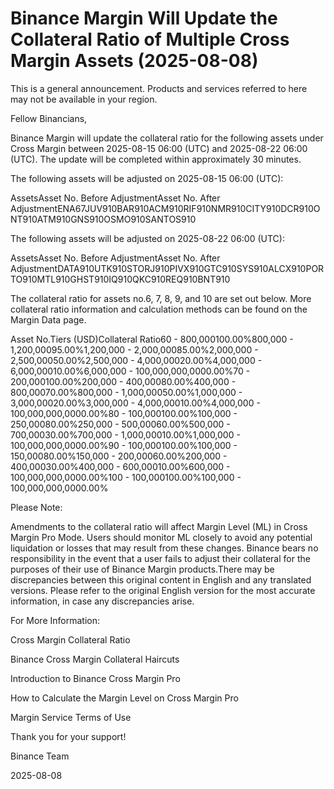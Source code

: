 # Binance Margin Will Update the Collateral Ratio of Multiple Cross Margin Assets (2025-08-08)

This is a general announcement. Products and services referred to here may not be available in your region.

Fellow Binancians,

Binance Margin will update the collateral ratio for the following assets under Cross Margin between 2025-08-15 06:00 (UTC) and 2025-08-22 06:00 (UTC). The update will be completed within approximately 30 minutes.

The following assets will be adjusted on 2025-08-15 06:00 (UTC):

AssetsAsset No. Before AdjustmentAsset No. After AdjustmentENA67JUV910BAR910ACM910RIF910NMR910CITY910DCR910ONT910ATM910GNS910OSMO910SANTOS910

The following assets will be adjusted on 2025-08-22 06:00 (UTC):

AssetsAsset No. Before AdjustmentAsset No. After AdjustmentDATA910UTK910STORJ910PIVX910GTC910SYS910ALCX910PORTO910MTL910GHST910IQ910QKC910REQ910BNT910

The collateral ratio for assets no.6, 7,  8, 9, and 10 are set out below. More collateral ratio information and calculation methods can be found on the Margin Data page.

Asset No.Tiers (USD)Collateral Ratio60 - 800,000100.00%800,000 - 1,200,00095.00%1,200,000 - 2,000,00085.00%2,000,000 - 2,500,00050.00%2,500,000 - 4,000,00020.00%4,000,000 - 6,000,00010.00%6,000,000 - 100,000,000,0000.00%70 - 200,000100.00%200,000 - 400,00080.00%400,000 - 800,00070.00%800,000 - 1,000,00050.00%1,000,000 - 3,000,00020.00%3,000,000 - 4,000,00010.00%4,000,000 - 100,000,000,0000.00%80 - 100,000100.00%100,000 - 250,00080.00%250,000 - 500,00060.00%500,000 - 700,00030.00%700,000 - 1,000,00010.00%1,000,000 - 100,000,000,0000.00%90 - 100,000100.00%100,000 - 150,00080.00%150,000 - 200,00060.00%200,000 - 400,00030.00%400,000 - 600,00010.00%600,000 - 100,000,000,0000.00%100 - 100,000100.00%100,000 - 100,000,000,0000.00%

Please Note: 

Amendments to the collateral ratio will affect Margin Level (ML) in Cross Margin Pro Mode. Users should monitor ML closely to avoid any potential liquidation or losses that may result from these changes. Binance bears no responsibility in the event that a user fails to adjust their collateral for the purposes of their use of Binance Margin products.There may be discrepancies between this original content in English and any translated versions. Please refer to the original English version for the most accurate information, in case any discrepancies arise.

For More Information:

Cross Margin Collateral Ratio

Binance Cross Margin Collateral Haircuts

Introduction to Binance Cross Margin Pro

How to Calculate the Margin Level on Cross Margin Pro

Margin Service Terms of Use 

Thank you for your support!

Binance Team

2025-08-08